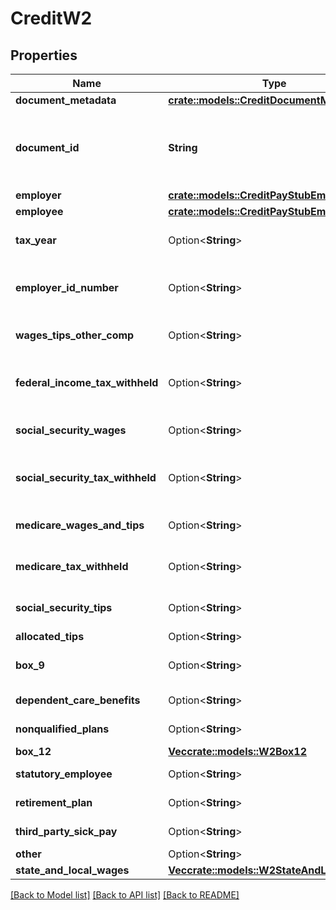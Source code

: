 # CreditW2

## Properties

Name | Type | Description | Notes
------------ | ------------- | ------------- | -------------
**document_metadata** | [**crate::models::CreditDocumentMetadata**](CreditDocumentMetadata.md) |  | 
**document_id** | **String** | An identifier of the document referenced by the document metadata. | 
**employer** | [**crate::models::CreditPayStubEmployer**](CreditPayStubEmployer.md) |  | 
**employee** | [**crate::models::CreditPayStubEmployee**](CreditPayStubEmployee.md) |  | 
**tax_year** | Option<**String**> | The tax year of the W2 document. | 
**employer_id_number** | Option<**String**> | An employee identification number or EIN. | 
**wages_tips_other_comp** | Option<**String**> | Wages from tips and other compensation. | 
**federal_income_tax_withheld** | Option<**String**> | Federal income tax withheld for the tax year. | 
**social_security_wages** | Option<**String**> | Wages from social security. | 
**social_security_tax_withheld** | Option<**String**> | Social security tax withheld for the tax year. | 
**medicare_wages_and_tips** | Option<**String**> | Wages and tips from medicare. | 
**medicare_tax_withheld** | Option<**String**> | Medicare tax withheld for the tax year. | 
**social_security_tips** | Option<**String**> | Tips from social security. | 
**allocated_tips** | Option<**String**> | Allocated tips. | 
**box_9** | Option<**String**> | Contents from box 9 on the W2. | 
**dependent_care_benefits** | Option<**String**> | Dependent care benefits. | 
**nonqualified_plans** | Option<**String**> | Nonqualified plans. | 
**box_12** | [**Vec<crate::models::W2Box12>**](W2Box12.md) |  | 
**statutory_employee** | Option<**String**> | Statutory employee. | 
**retirement_plan** | Option<**String**> | Retirement plan. | 
**third_party_sick_pay** | Option<**String**> | Third party sick pay. | 
**other** | Option<**String**> | Other. | 
**state_and_local_wages** | [**Vec<crate::models::W2StateAndLocalWages>**](W2StateAndLocalWages.md) |  | 

[[Back to Model list]](../README.md#documentation-for-models) [[Back to API list]](../README.md#documentation-for-api-endpoints) [[Back to README]](../README.md)



